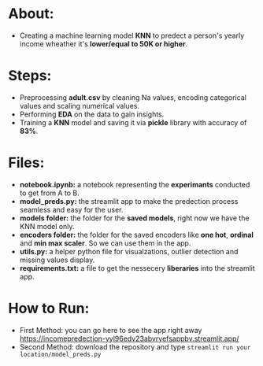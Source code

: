 # About:
- Creating a machine learning model **KNN** to predect a person's yearly income wheather it's **lower/equal to 50K or higher**.
# Steps:
- Preprocessing **adult.csv** by cleaning Na values, encoding categorical values and scaling numerical values.
- Performing **EDA** on the data to gain insights.
- Training a **KNN** model and saving it via **pickle** library with accuracy of **83%**.
# Files:
- **notebook.ipynb:** a notebook representing the **experimants** conducted to get from A to B.
- **model_preds.py:** the streamlit app to make the predection process seamless and easy for the user.
- **models folder:** the folder for the **saved models**, right now we have the KNN model only.
- **encoders folder:** the folder for the saved encoders like **one hot**, **ordinal** and **min max scaler**. So we can use them in the app.
- **utils.py:** a helper python file for visualzations, outlier detection and missing values display.
- **requirements.txt:** a file to get the nessecery **liberaries** into the streamlit app.
# How to Run:
- First Method: you can go here to see the app right away https://incomepredection-yyl96edv23abvryefsappbv.streamlit.app/
- Second Method: download the repository and type
     `streamlit run your location/model_preds.py` 
